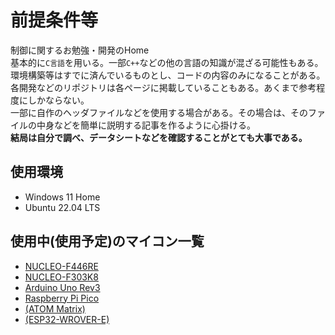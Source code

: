 # 前提条件等

制御に関するお勉強・開発のHome  
基本的に`C言語`を用いる。一部`C++`などの他の言語の知識が混ざる可能性もある。環境構築等はすでに済んでいるものとし、コードの内容のみになることがある。  
各開発などのリポジトリは各ページに掲載していることもある。あくまで参考程度にしかならない。  
一部に自作のヘッダファイルなどを使用する場合がある。その場合は、そのファイルの中身などを簡単に説明する記事を作るように心掛ける。  
**結局は自分で調べ、データシートなどを確認することがとても大事である。**

## 使用環境

- Windows 11 Home  
- Ubuntu 22.04 LTS  

## 使用中(使用予定)のマイコン一覧  

- [NUCLEO-F446RE](https://akizukidenshi.com/catalog/g/g110176/)  
- [NUCLEO-F303K8](https://akizukidenshi.com/catalog/g/g110172/)  
- [Arduino Uno Rev3](https://akizukidenshi.com/catalog/g/g107385/)  
- [Raspberry Pi Pico](https://akizukidenshi.com/catalog/g/g116132/)  
- [(ATOM Matrix)](https://akizukidenshi.com/catalog/g/g117215/)  
- [(ESP32-WROVER-E)](https://akizukidenshi.com/catalog/g/g115674/)  
